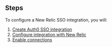 ## Steps

To configure a New Relic SSO integration, you will:

1. [Create Auth0 SSO integration](#create-auth0-sso-integration)
2. [Configure integration with New Relic](#configure-integration-with-new-relic)
3. [Enable connections](#enable-connections)
